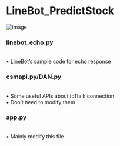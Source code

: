 # LineBot_PredictStock
![image](https://github.com/wengjiahuang0529/LineBot_PredictStock/assets/96289978/cc2e8b1e-5c86-4b3c-afe0-9795f447d62e)

**<h3>linebot_echo.py</h2>**  
  • LineBot’s sample code for echo response  
**<h3>csmapi.py/DAN.py</h2>**  
  • Some useful APIs about IoTtalk connection  
  • Don’t need to modify them  
**<h3>app.py</h2>**  
  • Mainly modify this file  
